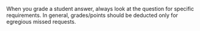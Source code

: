 When you grade a student answer, always look at the question for specific requirements.
In general, grades/points should be deducted only for egregious missed requests.
